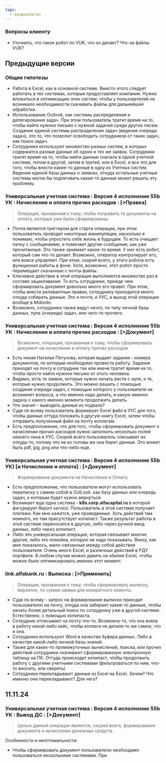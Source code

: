 ```yaml
---
tags:
  - альфакапитал
---
```

### Вопросы клиенту
- Уточнить, что такое робот по VUK, что он делает? Что-за файлы VUK? 

## Предыдущие версии
### Общие гипотезы
- Работа в Excel, как  в основной системе. Вместо этого следует работать в тех системах, которые предоставляет компания. Нужно вложиться в оптимизацию этих систем, чтобы у пользователей не возникало необходимости скачивать файлы для дальнейшей обработки.
- Использование Outlook, как системы распределения и делегирования задач. При этом пользователь тратит время на то, чтобы найти нужное письмо с нужной задачей среди других писем. 
  Создание единой системы распределения задач (ведения очереди задач), это то, что позволит освободить сотрудников от таких задач, как поиск задач.
- Сотрудники используют множество разных систем, в которых содержатся разные данные об одних и тех же заявок. Сотрудники тратят время на то, чтобы найти данные сначала в одной учетной системе, потом в другой, затем в третей, или в Excel, и все это для того, чтобы внести какие-то данные в одну из Учетных систем. 
  Ведение единой базы данных о заявках, откуда остальные учетные системы могли бы подтягивать какие-то данные может решить эту проблему.

### Универсальная учетная система : Версия 4 исполнение 55b УК : Начисление и оплата прочих расходов : \[>Правка]
>Операция, призванная к тому, чтобы поправить те документы на оплату, которые уже были сформированы.

- Почта является триггером для старта операции, при этом пользователь проводит некоторые манипуляции, насколько я понимаю, чтобы упростить себе жизнь в будущем. То есть очищает папку с сообщениями, и помечает другие сообщения, как уже прочитанные. Это также занимает какое-то время.
  У них есть робот, который сам что-то делает. Возможно, оператор контролирует его, или вовсе управляет. При этом, скорей всего, у этого робота есть функционал работы в фоне.
  Хотя, возможно, этот робот просто перемещает скачанные с почты файлы.
- Ключевое действие в этой операции выполняется множество раз в составе зацикливания. То есть сотрудники, прежде чем сформировать документ довольно много его правят. При этом, чтобы внести релевантные правки, сотруднику приходится много откуда собирать данные. Это и почта, и УУС, а выход этой операции вообще в *Mobedo*.
- Возможно, сотрудники также ведут нечто, по типу личной базы данных, пула (очереди) задач, или чего-то прочего.

### Универсальная учетная система : Версия 4 исполнение 55b УК : Начисление и оплата прочих расходов : \[>Документ]
>Возможно, операция, призванная к тому, чтобы сформировать документ на начисление и оплату прочих расходов

- Есть некая Наталья Петухова, которая выдает задания - номера документов, по которым необходимо провести работу.
  Задания приходят на почту и сотрудник так или иначе тратит время на то, чтобы просто найти нужное письмо от этого человека.
- Видимо, есть те заявки, которые нужно начать вести с нуля, и те, которые нужно продолжить. 
  Это можно решить с помощью создания очереди задач, с помощью которого у пользователя не возникнет вопроса, а что именно надо делать, и какую именно задачу с какого именно момента продолжить делать.
- Что значит - выводить данные из подвала?
- Судя по всему пользователь формирует Excel файл в УУС для того, чтобы  данные оттуда положить в другую книгу Excel, затем чтобы отправить полученный файл на почту коллегам.
- Есть предположение, что для того, чтобы сформировать документ о начислении прочих расходов нужно заполнить несколько полей некоего окна в УУС. Скорей всего пользователь списывает их откуда-то, потому что не из головы же она берет данные. Это может быть pdf, jpg, png или что-либо еще.

### Универсальная учетная система : Версия 4 исполнение 55b УК) \[и Начисление и оплата] : \[>Документ]
>Формирование документа на Начисление и Оплату

- Есть предположение, что пользователи могут использовать переписку с самим собой в OutLook. как базу данных или очередь задач, к которым будет нужно вернуться.
- Возникает еще одна система - **k8s.corp.alfacapital.ru** в которой фигурирует *Report service*. Пользователь в этой системе получает платежи. Как мне кажется, уже проведенные.
  Хоть действий там немного, но там присутствует копипаст. Также результат работы в этой системе переносится в другую, либо через ручной ввод данных, либо через копипаст.
- Либо это универсальная операция, которая связывает многие другие, либо это помойка, которую не надо показывать. Внизу, как мне показалось, мало-связанные между собой действия пользователя. Очень много Excel, и различных действий в РДУ портфеле.
  В любом случае можно давить на обилие Excel, чтобы можно было оптимизировать именно этот момент.

### link.alfabank.ru : Выписка : \[>Применить]
>Операция, призванная к тому, чтобы сформировать выписку, вероятно, по сумме заявки для конкретного клиента. 

- Судя по всему - запрос на формирование выписки приходит пользователю на почту, откуда она забирает какие-то данные, чтобы начать более детальный поиск по сотруднику уже в другой системе. Естественно, с помощью копипаста.
- Сотрудник отписывает на почту что-то. Возможно то, что она взяла в работу какой-либо кейс, чтобы коллеги не делали то же самое, что и она.
- Сотрудники используют Word в качестве буфера данных. Либо в качестве какой-либо личной базы знаний.
- Также для каких-то промежуточных вычислений, поиска, или прочих действий сотрудники скачивают сформированную электронную таблицу на ПК. Оттуда происходит копипаст, чтобы продолжить работу с другими учетными системами (фильтроваться по ним, что-то вносить, или сверять)
- Сотрудники перекладывают данные из Excel на Excel. Зачем? Что именно они перекладывают? Для чего?

## 11.11.24
### Универсальная учетная система : Версия 4 исполнение 55b УК : Вывод ДС : \[>Документ]
>Целью данной операции является, скорей всего, формирование документа о начислении денежных средств.

Особенности и неоптимальности:
- Чтобы сформировать документ пользователю необходимо пользоваться несколькими системами. При 
